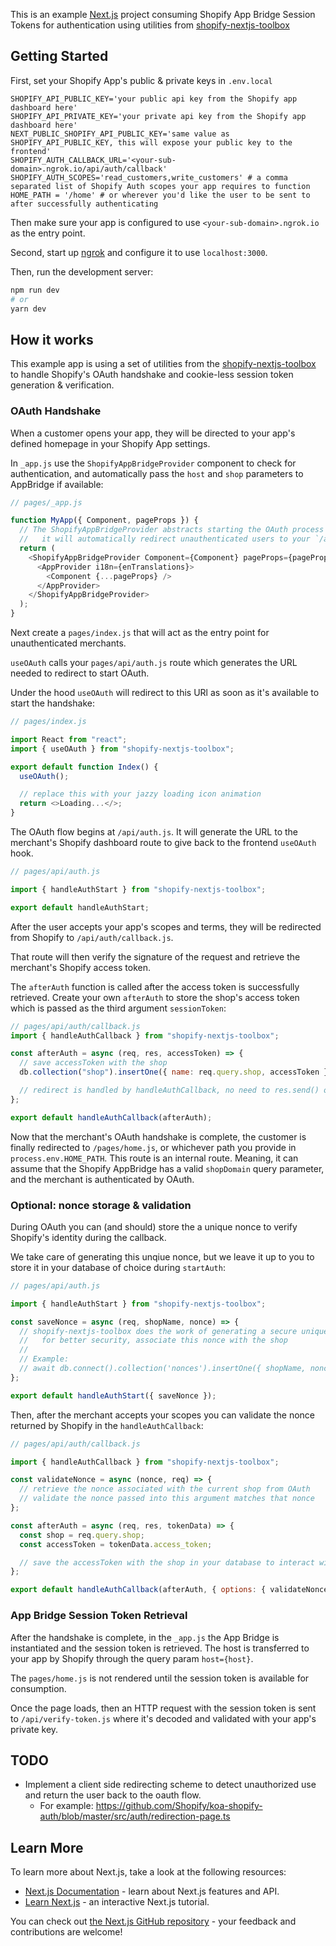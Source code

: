 This is an example [Next.js](https://nextjs.org/) project consuming Shopify App Bridge Session Tokens for authentication using utilities from [shopify-nextjs-toolbox](https://github.com/ctrlaltdylan/shopify-nextjs-toolbox)

## Getting Started

First, set your Shopify App's public & private keys in `.env.local`

```
SHOPIFY_API_PUBLIC_KEY='your public api key from the Shopify app dashboard here'
SHOPIFY_API_PRIVATE_KEY='your private api key from the Shopify app dashboard here'
NEXT_PUBLIC_SHOPIFY_API_PUBLIC_KEY='same value as SHOPIFY_API_PUBLIC_KEY, this will expose your public key to the frontend'
SHOPIFY_AUTH_CALLBACK_URL='<your-sub-domain>.ngrok.io/api/auth/callback'
SHOPIFY_AUTH_SCOPES='read_customers,write_customers' # a comma separated list of Shopify Auth scopes your app requires to function
HOME_PATH = '/home' # or wherever you'd like the user to be sent to after successfully authenticating
```

Then make sure your app is configured to use `<your-sub-domain>.ngrok.io` as the entry point.

Second, start up [ngrok](https://ngrok.io) and configure it to use `localhost:3000`.

Then, run the development server:

```bash
npm run dev
# or
yarn dev
```

## How it works

This example app is using a set of utilities from the [shopify-nextjs-toolbox](https://www.npmjs.com/package/shopify-nextjs-toolbox) to handle Shopify's OAuth handshake and cookie-less session token generation & verification.

### OAuth Handshake

When a customer opens your app, they will be directed to your app's defined homepage in your Shopify App settings.

In `_app.js` use the `ShopifyAppBridgeProvider` component to check for authentication, and automatically pass the `host` and `shop` parameters to AppBridge if available:

```javascript
// pages/_app.js

function MyApp({ Component, pageProps }) {
  // The ShopifyAppBridgeProvider abstracts starting the OAuth process
  //   it will automatically redirect unauthenticated users to your `/api/auth.js` route
  return (
    <ShopifyAppBridgeProvider Component={Component} pageProps={pageProps}>
      <AppProvider i18n={enTranslations}>
        <Component {...pageProps} />
      </AppProvider>
    </ShopifyAppBridgeProvider>
  );
}
```

Next create a `pages/index.js` that will act as the entry point for unauthenticated merchants.

`useOAuth` calls your `pages/api/auth.js` route which generates the URL needed to redirect to start OAuth.

Under the hood `useOAuth` will redirect to this URl as soon as it's available to start the handshake:

```javascript
// pages/index.js

import React from "react";
import { useOAuth } from "shopify-nextjs-toolbox";

export default function Index() {
  useOAuth();

  // replace this with your jazzy loading icon animation
  return <>Loading...</>;
}
```

The OAuth flow begins at `/api/auth.js`. It will generate the URL to the merchant's Shopify dashboard route to give back to the frontend `useOAuth` hook.

```javascript
// pages/api/auth.js

import { handleAuthStart } from "shopify-nextjs-toolbox";

export default handleAuthStart;
```

After the user accepts your app's scopes and terms, they will be redirected from Shopify to `/api/auth/callback.js`.

That route will then verify the signature of the request and retrieve the merchant's Shopify access token.

The `afterAuth` function is called after the access token is successfully retrieved. Create your own `afterAuth` to store the shop's access token which is passed as the third argument `sessionToken`:

```javascript
// pages/api/auth/callback.js
import { handleAuthCallback } from "shopify-nextjs-toolbox";

const afterAuth = async (req, res, accessToken) => {
  // save accessToken with the shop
  db.collection("shop").insertOne({ name: req.query.shop, accessToken });

  // redirect is handled by handleAuthCallback, no need to res.send() or res.redirect() here.
};

export default handleAuthCallback(afterAuth);
```

Now that the merchant's OAuth handshake is complete, the customer is finally redirected to `/pages/home.js`, or whichever path you provide in `process.env.HOME_PATH`. This route is an internal route. Meaning, it can assume that the Shopify AppBridge has a valid `shopDomain` query parameter, and the merchant is authenticated by OAuth.

### Optional: nonce storage & validation

During OAuth you can (and should) store the a unique nonce to verify Shopify's identity during the callback.

We take care of generating this unqiue nonce, but we leave it up to you to store it in your database of choice during `startAuth`:

```javascript
// pages/api/auth.js

import { handleAuthStart } from "shopify-nextjs-toolbox";

const saveNonce = async (req, shopName, nonce) => {
  // shopify-nextjs-toolbox does the work of generating a secure unique nonce
  //   for better security, associate this nonce with the shop
  //
  // Example:
  // await db.connect().collection('nonces').insertOne({ shopName, nonce });
};

export default handleAuthStart({ saveNonce });
```

Then, after the merchant accepts your scopes you can validate the nonce returned by Shopify in the `handleAuthCallback`:

```javascript
// pages/api/auth/callback.js

import { handleAuthCallback } from "shopify-nextjs-toolbox";

const validateNonce = async (nonce, req) => {
  // retrieve the nonce associated with the current shop from OAuth
  // validate the nonce passed into this argument matches that nonce
};

const afterAuth = async (req, res, tokenData) => {
  const shop = req.query.shop;
  const accessToken = tokenData.access_token;

  // save the accessToken with the shop in your database to interact with the Shopify Admin API
};

export default handleAuthCallback(afterAuth, { options: { validateNonce } });
```

### App Bridge Session Token Retrieval

After the handshake is complete, in the `_app.js` the App Bridge is instantiated and the session token is retrieved. The host is transferred to your app by Shopify through the query param `host={host}`.

The `pages/home.js` is not rendered until the session token is available for consumption.

Once the page loads, then an HTTP request with the session token is sent to `/api/verify-token.js` where it's decoded and validated with your app's private key.

## TODO

- Implement a client side redirecting scheme to detect unauthorized use and return the user back to the oauth flow.
  - For example: https://github.com/Shopify/koa-shopify-auth/blob/master/src/auth/redirection-page.ts

## Learn More

To learn more about Next.js, take a look at the following resources:

- [Next.js Documentation](https://nextjs.org/docs) - learn about Next.js features and API.
- [Learn Next.js](https://nextjs.org/learn) - an interactive Next.js tutorial.

You can check out [the Next.js GitHub repository](https://github.com/vercel/next.js/) - your feedback and contributions are welcome!
